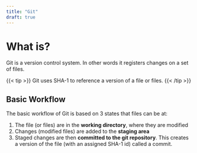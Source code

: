 ```yaml
---
title: "Git"
draft: true
---
```


# What is?

Git is a version control system. In other words it registers changes on a set of files. 

{{< tip >}}
Git uses SHA-1 to reference a version of a file or files.
{{< /tip >}}
 

## Basic Workflow

The basic workflow of Git is based on 3 states that files can be at:

1. The file (or files) are in the **working directory**, where they are modified
2. Changes (modified files) are added to the **staging area**
3. Staged changes are then **committed to the git repository**. This creates a version of the file (with an assigned SHA-1 id) called a commit.
